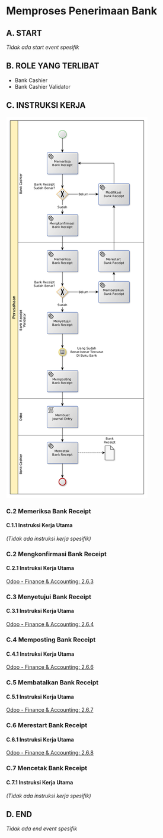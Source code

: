 # Memproses Penerimaan Bank

## <a name="input">A. START</a>

*Tidak ada start event spesifik*

## <a name="role">B. ROLE YANG TERLIBAT</a>

* Bank Cashier
* Bank Cashier Validator

## <a name="instruksi">C. INSTRUKSI KERJA</a>

![](../img/memproses-bank-receipt.png)

### C.2 Memeriksa Bank Receipt

#### C.1.1 Instruksi Kerja Utama

*(Tidak ada instruksi kerja spesifik)*

### C.2 Mengkonfirmasi Bank Receipt

#### C.2.1 Instruksi Kerja Utama

[Odoo - Finance & Accounting: 2.6.3](https://open-synergy.github.io/mdbook-fa/transaksi/bank-receipt/konfirmasi.html)

### C.3 Menyetujui Bank Receipt

#### C.3.1 Instruksi Kerja Utama

[Odoo - Finance & Accounting: 2.6.4](https://open-synergy.github.io/mdbook-fa/transaksi/bank-receipt/approve.html)

### C.4 Memposting Bank Receipt

#### C.4.1 Instruksi Kerja Utama

[Odoo - Finance & Accounting: 2.6.6](https://open-synergy.github.io/mdbook-fa/transaksi/bank-receipt/post.html)

### C.5 Membatalkan Bank Receipt

#### C.5.1 Instruksi Kerja Utama

[Odoo - Finance & Accounting: 2.6.7](https://open-synergy.github.io/mdbook-fa/transaksi/bank-receipt/batal.html)

### C.6 Merestart Bank Receipt

#### C.6.1 Instruksi Kerja Utama

[Odoo - Finance & Accounting: 2.6.8](https://open-synergy.github.io/mdbook-fa/transaksi/bank-receipt/restart.html)

### C.7 Mencetak Bank Receipt

#### C.7.1 Instruksi Kerja Utama

*(Tidak ada instruksi kerja spesifik)*

## <a name="input">D. END</a>

*Tidak ada end event spesifik*
